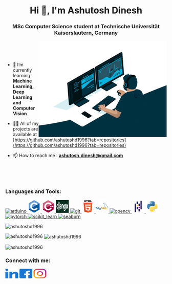<h1 align="center">Hi 👋, I'm Ashutosh Dinesh</h1>
<h3 align="center">MSc Computer Science student at Technische Universität Kaiserslautern, Germany</h3>
<img align="right" alt = "Coding" width = "400" src="data/giphy.gif">

<br>
<br>
<br>

- 🌱 I’m currently learning **Machine Learning, Deep Learning and Computer Vision**

- 👨‍💻 All of my projects are available at [https://github.com/ashutoshd1996?tab=repositories](https://github.com/ashutoshd1996?tab=repositories)

- 📫 How to reach me : **ashutosh.dinesh@gmail.com**

<br>
<br>
<br>

<h3 align="left">Languages and Tools:</h3>
<p align="left"> 
<a href="https://www.arduino.cc/" target="_blank" rel="noreferrer"> <img src="https://cdn.worldvectorlogo.com/logos/arduino-1.svg" alt="arduino" width="40" height="40"/> </a> 
<a href="https://www.cprogramming.com/" target="_blank" rel="noreferrer"> <img src="data/c-original.svg" alt="c" width="40" height="40"/> </a> 
<a href="https://www.w3schools.com/cpp/" target="_blank" rel="noreferrer"> <img src="data/cplusplus-original.svg" alt="cplusplus" width="40" height="40"/> </a> 
<a href="https://www.djangoproject.com/" target="_blank" rel="noreferrer"> <img src="data/django-logo-negative-1-1110x0-c-default.png" alt="django" width="40" height="40"/> </a> 
<a href="https://git-scm.com/" target="_blank" rel="noreferrer"> <img src="https://www.vectorlogo.zone/logos/git-scm/git-scm-icon.svg" alt="git" width="40" height="40"/> </a> 
<a href="https://www.w3.org/html/" target="_blank" rel="noreferrer"> <img src="data/html5-original-wordmark.svg" alt="html5" width="40" height="40"/> </a> 
<a href="https://www.mysql.com/" target="_blank" rel="noreferrer"> <img src="data/mysql-original-wordmark.svg" alt="mysql" width="40" height="40"/> </a> 
<a href="https://opencv.org/" target="_blank" rel="noreferrer"> <img src="https://www.vectorlogo.zone/logos/opencv/opencv-icon.svg" alt="opencv" width="40" height="40"/> </a> 
<a href="https://pandas.pydata.org/" target="_blank" rel="noreferrer"> <img src="data/pandas-original.svg" alt="pandas" width="40" height="40"/> </a> 
<a href="https://www.python.org" target="_blank" rel="noreferrer"> <img src="data/python-original.svg" alt="python" width="40" height="40"/> </a> 
<a href="https://pytorch.org/" target="_blank" rel="noreferrer"> <img src="https://www.vectorlogo.zone/logos/pytorch/pytorch-icon.svg" alt="pytorch" width="40" height="40"/> </a> 
<a href="https://scikit-learn.org/" target="_blank" rel="noreferrer"> <img src="https://upload.wikimedia.org/wikipedia/commons/0/05/Scikit_learn_logo_small.svg" alt="scikit_learn" width="40" height="40"/> </a> <a href="https://seaborn.pydata.org/" target="_blank" rel="noreferrer"> <img src="https://seaborn.pydata.org/_images/logo-mark-lightbg.svg" alt="seaborn" width="40" height="40"/> </a> 

<p align="left"> <img src="https://komarev.com/ghpvc/?username=ashutoshd1996&label=Profile%20views&color=0e75b6&style=flat" alt="ashutoshd1996" /> </p>

<p><img align="left" src="https://github-readme-stats.vercel.app/api/top-langs?username=ashutoshd1996&show_icons=true&locale=en&layout=compact" alt="ashutoshd1996" /></p>

<p>&nbsp;<img align="center" src="https://github-readme-stats.vercel.app/api?username=ashutoshd1996&show_icons=true&locale=en" alt="ashutoshd1996" /></p>

<p><img align="center" src="https://github-readme-streak-stats.herokuapp.com/?user=ashutoshd1996&" alt="ashutoshd1996" /></p>

<h3 align="left">Connect with me:</h3> 
<p align="left">
<a href="https://linkedin.com/in/https://www.linkedin.com/in/ashutoshdinesh/" target="blank"><img align="center" src="data/linked-in-alt.svg" alt="https://www.linkedin.com/in/ashutoshdinesh/" height="30" width="40" /></a>
<a href="https://fb.com/https://www.facebook.com/ashutoshd007/" target="blank"><img align="center" src="data/facebook.svg" alt="https://www.facebook.com/ashutoshd007/" height="30" width="40" /></a>
<a href="https://instagram.com/https://www.instagram.com/ashutoshd1996/" target="blank"><img align="center" src="data/instagram.svg" alt="https://www.instagram.com/ashutoshd1996/" height="30" width="40" /></a>
</p>

